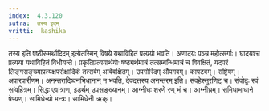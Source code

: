 ```yaml
---
index:  4.3.120
sutra:  तस्य इदम्
vritti:  kashika 
---
```


तस्य इति षष्ठीसमर्थादिदम् इत्येतस्मिन् विषये यथाविहितं प्रत्ययो भवति। अणादयः पञ्च महोत्सर्गाः। घादयश्च प्रत्यया यथाविहितं विधीयन्ते। प्रकृतिप्रत्ययार्थयोः षष्ठ्यर्थमात्रं तत्सम्बन्धिमात्रं च विवक्षितं, यदपरं लिङ्गसङ्ख्याप्रत्यक्षपरोक्षादिकं तत्सर्वम् अविवक्षितम्। उपगोरिदम् औपगवम्। कापटवम्। राष्ट्रियम्। अवारपारीणम्। अनन्तरादिष्वनभिधानान् न भवति, देवदत्तस्य अनन्तरम् इति। संवहेस्तुरणिट् च। संवोढुः स्वं सांवहित्रम्। सिद्धः एवात्राण्, इडर्थम् उपसङ्ख्यानम्। आग्नीधः शरणे रण् भं च। आग्नीध्रम्। समिधामाधाने षेण्यण्। सामिधेन्यो मन्त्रः। सामिधेनी ऋक्।

